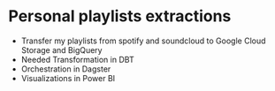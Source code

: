 # Personal playlists extractions

- Transfer my playlists from spotify and soundcloud to Google Cloud Storage and BigQuery
- Needed Transformation in DBT
- Orchestration in Dagster
- Visualizations in Power BI
